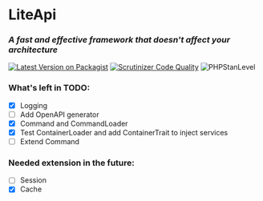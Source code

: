 # LiteApi
### *A fast and effective framework that doesn't affect your architecture*

[![Latest Version on Packagist](https://img.shields.io/packagist/v/liteapi/liteapi.svg?style=flat-square)](https://packagist.org/packages/liteapi/liteapi)
[![Scrutinizer Code Quality](https://scrutinizer-ci.com/g/liteapi/liteapi/badges/quality-score.png?b=master)](https://scrutinizer-ci.com/g/liteapi/liteapi/?branch=main)
![PHPStanLevel](https://img.shields.io/badge/PHPStan-5%20level-brightgreen.svg?style=flat)

### What's left in TODO:
- [x] Logging
- [ ] Add OpenAPI generator
- [x] Command and CommandLoader
- [x] Test ContainerLoader and add ContainerTrait to inject services
- [ ] Extend Command

### Needed extension in the future:
- [ ] Session
- [x] Cache
